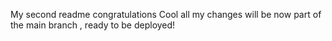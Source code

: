 My second readme
congratulations
Cool all my changes will be now part of the main branch , ready to be deployed!
